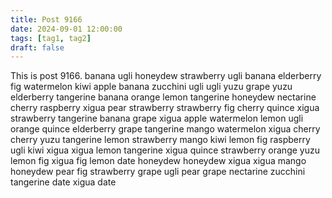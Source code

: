 ```yaml
---
title: Post 9166
date: 2024-09-01 12:00:00
tags: [tag1, tag2]
draft: false
---
```

This is post 9166.
banana
ugli
honeydew
strawberry
ugli
banana
elderberry
fig
watermelon
kiwi
apple
banana
zucchini
ugli
ugli
yuzu
grape
yuzu
elderberry
tangerine
banana
orange
lemon
tangerine
honeydew
nectarine
cherry
raspberry
xigua
pear
strawberry
strawberry
fig
cherry
quince
xigua
strawberry
tangerine
banana
grape
xigua
apple
watermelon
lemon
ugli
orange
quince
elderberry
grape
tangerine
mango
watermelon
xigua
cherry
cherry
yuzu
tangerine
lemon
strawberry
mango
kiwi
lemon
fig
raspberry
ugli
kiwi
xigua
xigua
lemon
tangerine
xigua
quince
strawberry
orange
yuzu
lemon
fig
xigua
fig
lemon
date
honeydew
honeydew
xigua
xigua
mango
honeydew
pear
fig
strawberry
grape
ugli
pear
grape
nectarine
zucchini
tangerine
date
xigua
date
